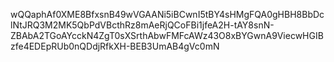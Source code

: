 wQQaphAf0XME8BfxsnB49wVGAANi5iBCwnI5tBY4sHMgFQA0gHBH8BbDclNtJRQ3M2MK5QbPdVBcthRz8mAeRjQCoFBi1jfeA2H-tAY8snN-ZBAbA2TGoAYcckN4ZgT0sXSrthAbwFMFcAWz43O8xBYGwnA9ViecwHGIBzfe4EDEpRUb0nQDdjRfkXH-BEB3UmAB4gVc0mN